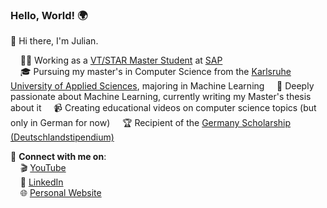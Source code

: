 ### Hello, World! 🌍

👋 Hi there, I'm Julian.

&nbsp;&nbsp;&nbsp;&nbsp;👨‍💻 Working as a [VT/STAR Master Student](https://jobs.sap.com/content/sap-star/) at [SAP](https://www.sap.com)  
&nbsp;&nbsp;&nbsp;&nbsp;🎓 Pursuing my master's in Computer Science from the [Karlsruhe University of Applied Sciences](https://en.wikipedia.org/wiki/Karlsruhe_University_of_Applied_Sciences), majoring in Machine Learning
&nbsp;&nbsp;&nbsp;&nbsp;🤖 Deeply passionate about Machine Learning, currently writing my Master's thesis about it
&nbsp;&nbsp;&nbsp;&nbsp;📹 Creating educational videos on computer science topics (but only in German for now)
&nbsp;&nbsp;&nbsp;&nbsp;🏆 Recipient of the [Germany Scholarship (Deutschlandstipendium)](https://www.deutschlandstipendium.de/startseite.html) 

🔗 **Connect with me on**:  
&nbsp;&nbsp;&nbsp;&nbsp;🎬 [YouTube](https://www.youtube.com/channel/UCPOv6aROWBSxBNXXTDIHf2w)  
&nbsp;&nbsp;&nbsp;&nbsp;💼 [LinkedIn](https://www.linkedin.com/in/julian-a%C3%9Fmann-195798156)  
&nbsp;&nbsp;&nbsp;&nbsp;🌐 [Personal Website](https://julianassmann.de)
